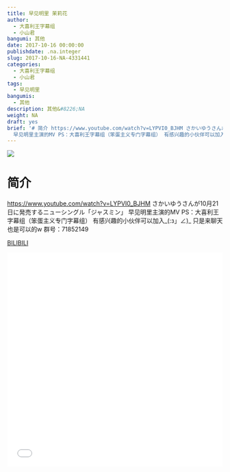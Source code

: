 ```yaml
---
title: 早见明里 茉莉花
author:
  - 大喜利王字幕组
  - 小山君
bangumi: 其他
date: 2017-10-16 00:00:00
publishdate: .na.integer
slug: 2017-10-16-NA-4331441
categories:
  - 大喜利王字幕组
  - 小山君
tags:
  - 早见明里
bangumis:
  - 其他
description: 其他&#8226;NA
weight: NA
draft: yes
brief: '# 简介 https://www.youtube.com/watch?v=LYPVI0_BJHM さかいゆうさんが10月21日に発売するニューシングル「ジャスミン」
  早见明里主演的MV PS：大喜利王字幕组（笨蛋主义专门字幕组） 有感兴趣的小伙伴可以加入_(:з」∠)_ 只是来聊天也是可以的w 群号：71852149'
---
```


![](https://i.imgur.com/DAZWaeL.jpg)

# 简介  
https://www.youtube.com/watch?v=LYPVI0_BJHM
さかいゆうさんが10月21日に発売するニューシングル「ジャスミン」
早见明里主演的MV
PS：大喜利王字幕组（笨蛋主义专门字幕组） 
有感兴趣的小伙伴可以加入_(:з」∠)_  只是来聊天也是可以的w
群号：71852149

  [BILIBILI](https://www.bilibili.com/video/av4331441/)


<div class="vcontainer">  <iframe class='video' src="//www.bilibili.com/blackboard/player.html?aid=4331441" width="100%" height="500" frameborder="0" allowfullscreen="allowfullscreen"></iframe></div>
